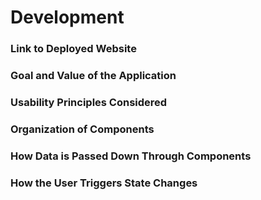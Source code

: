 # Development

### Link to Deployed Website


### Goal and Value of the Application

### Usability Principles Considered

### Organization of Components

### How Data is Passed Down Through Components

### How the User Triggers State Changes

